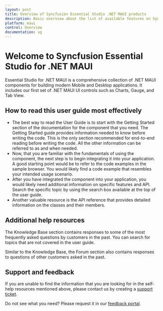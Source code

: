 ```yaml
---
layout: post
title: Overview of Syncfusion Essential Studio .NET MAUI products
description: Basic overview about the list of available features on Syncfusion .NET MAUI components and steps to use the guide.
platform: maui
control: Overview
documentation: ug
---
```


# Welcome to Syncfusion Essential Studio for .NET MAUI

Essential Studio for .NET MAUI is a comprehensive collection of .NET MAUI components for building modern Mobile and Desktop applications. It includes our first set of .NET MAUI UI controls such as Charts, Gauge, and Tab View.

## How to read this user guide most effectively

* The best way to read the User Guide is to start with the Getting Started section of the documentation for the component that you need. The Getting Started guide provides information needed to know before writing the code. This is the only section recommended for end-to-end reading before writing the code. All the other information can be referred to as and when needed.
* Now, that you are familiar with the fundamentals of using the component, the next step is to begin integrating it into your application. A good starting point would be to refer to the code examples in the sample browser. You would likely find a code example that resembles your intended usage scenario.
* After you have integrated the component into your application, you would likely need additional information on specific features and API. Search the specific topic by using the search box available at the top of the user guide.
* Another valuable resource is the API reference that provides detailed information on the classes and their members.

## Additional help resources

The Knowledge Base section contains responses to some of the most frequently asked questions by customers in the past. You can search for topics that are not covered in the user guide.

Similar to the Knowledge Base, the Forum section also contains responses to questions of other customers asked in the past.

## Support and feedback

If you are unable to find the information that you are looking for in the self-help resources mentioned above, please contact us by creating a [support ticket](https://www.syncfusion.com/support/directtrac/incidents).

Do not see what you need? Please request it in our [feedback portal](https://www.syncfusion.com/feedback/maui).